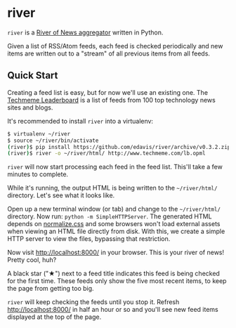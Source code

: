 # river

`river` is a [River of News aggregator][definition] written in Python.

Given a list of RSS/Atom feeds, each feed is checked periodically and
new items are written out to a "stream" of all previous items from all feeds.

[definition]: http://scripting.com/2014/06/02/whatIsARiverOfNewsAggregator.html

## Quick Start

Creating a feed list is easy, but for now we'll use an existing
one. The [Techmeme Leaderboard][] is a list of feeds from 100 top
technology news sites and blogs.

It's recommended to install `river` into a virtualenv:

```bash
$ virtualenv ~/river
$ source ~/river/bin/activate
(river)$ pip install https://github.com/edavis/river/archive/v0.3.2.zip
(river)$ river -o ~/river/html/ http://www.techmeme.com/lb.opml
```

`river` will now start processing each feed in the feed list. This'll
take a few minutes to complete.

While it's running, the output HTML is being written to the
`~/river/html/` directory. Let's see what it looks like.

Open up a new terminal window (or tab) and change to the
`~/river/html/` directory. Now run: `python -m SimpleHTTPServer`. The
generated HTML depends on [normalize.css][] and some browsers won't
load external assets when viewing an HTML file directly from
disk. With this, we create a simple HTTP server to view the files,
bypassing that restriction.

Now visit [http://localhost:8000/][localhost] in your browser. This is
your river of news! Pretty cool, huh?

A black star ("&#9733;") next to a feed title indicates this feed is
being checked for the first time. These feeds only show the five most
recent items, to keep the page from getting too big.

`river` will keep checking the feeds until you stop it. Refresh
[http://localhost:8000/][localhost] in half an hour or so and you'll
see new feed items displayed at the top of the page.

[normalize.css]: http://necolas.github.io/normalize.css/
[Techmeme Leaderboard]: http://www.techmeme.com/lb.opml
[localhost]: http://localhost:8000/
